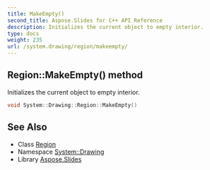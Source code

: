 ```yaml
---
title: MakeEmpty()
second_title: Aspose.Slides for C++ API Reference
description: Initializes the current object to empty interior.
type: docs
weight: 235
url: /system.drawing/region/makeempty/
---
```

## Region::MakeEmpty() method


Initializes the current object to empty interior.

```cpp
void System::Drawing::Region::MakeEmpty()
```

## See Also

* Class [Region](../)
* Namespace [System::Drawing](../../)
* Library [Aspose.Slides](../../../)